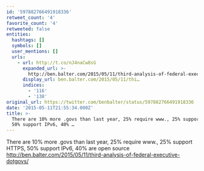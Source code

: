 ```yaml
---
id: '597882766491918336'
retweet_count: '4'
favorite_count: '4'
retweeted: false
entities:
  hashtags: []
  symbols: []
  user_mentions: []
  urls:
    - url: http://t.co/nJ4naCw8sG
      expanded_url: >-
        http://ben.balter.com/2015/05/11/third-analysis-of-federal-executive-dotgovs/
      display_url: ben.balter.com/2015/05/11/thi…
      indices:
        - '116'
        - '138'
original_url: https://twitter.com/benbalter/status/597882766491918336
date: '2015-05-11T21:55:34.000Z'
title: >-
  There are 10% more .govs than last year, 25% require www., 25% support HTTPS,
  50% support IPv6, 40% …
---
```


There are 10% more .govs than last year, 25% require www., 25% support HTTPS, 50% support IPv6, 40% are open source http://ben.balter.com/2015/05/11/third-analysis-of-federal-executive-dotgovs/